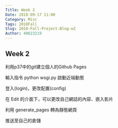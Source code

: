 ```yaml
---
Title: Week 2
Date: 2018-09-17 11:00
Category: Misc
Tags: 2018Fall
Slug: 2018-Fall-Project-Blog-w2
Author: 40623219
---
```


Week 2
----
利用p37中的git建立個人的Github Pages

輸入指令 python wsgi.py 啟動近端動態

登入(login)，更改配置(config)

在 Edit 的介面下，可以更改自己網誌的內容、嵌入影片

利用 generate_pages 轉為靜態網頁

推送至自己的倉儲


